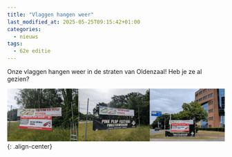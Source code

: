 ```yaml
---
title: "Vlaggen hangen weer"
last_modified_at: 2025-05-25T09:15:42+01:00
categories:
  - nieuws
tags:
  - 62e editie
---
```


Onze vlaggen hangen weer in de straten van Oldenzaal! Heb je ze al gezien?

![Vlaggen hangen weer](/assets/images/news/2025/vlaggen.png){: .align-center}  